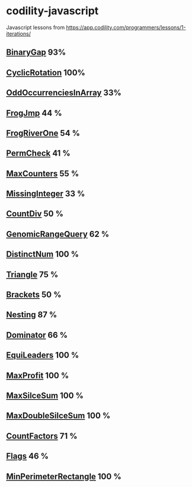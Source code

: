 # codility-javascript
Javascript lessons from https://app.codility.com/programmers/lessons/1-iterations/

## [BinaryGap](binary_gap.md) 93%
## [CyclicRotation](CyclicRotation.md) 100%
## [OddOccurrenciesInArray](OddOccurrenciesInArray.md) 33%
## [FrogJmp](FrogJmp.md) 44 %
## [FrogRiverOne](FrogRiverOne.md) 54 %
## [PermCheck](PermCheck.md) 41 %
## [MaxCounters](MaxCounters.md) 55 %
## [MissingInteger](MissingInteger.md) 33 %
## [CountDiv](CountDiv.md) 50 %
## [GenomicRangeQuery](GenomicRangeQuery.md) 62 %
## [DistinctNum](Distinct.md) 100 %
## [Triangle](Triangle.md) 75 %
## [Brackets](Brackets.md) 50 %
## [Nesting](Nesting.md) 87 %
## [Dominator](Dominator.md) 66 %
## [EquiLeaders](EquiLeaders.md) 100 %
## [MaxProfit](MaxProfit.md) 100 %
## [MaxSilceSum](MaxSilceSum.md) 100 %
## [MaxDoubleSilceSum](MaxDoubleSilceSum.md) 100 %
## [CountFactors](CountFactors.md) 71 %
## [Flags](Flags.md) 46 %
## [MinPerimeterRectangle](MinPerimeterRectangle.md) 100 %
